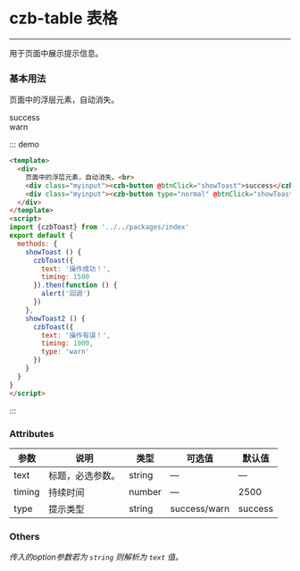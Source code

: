 <script>
import {czbToast} from '../../packages/index'
export default {
  methods: {
    showToast () {
      czbToast({
        text: '操作成功！',
        timing: 1500
      }).then(function () {
        alert('回调')
      })
    },
    showToast2 () {
      czbToast({
        text: '操作有误！',
        timing: 1000,
        type: 'warn'
      })
    }
  }
}
</script>
# czb-table 表格
----
用于页面中展示提示信息。

### 基本用法
页面中的浮层元素，自动消失。<br>
<czb-table></czb-table>
<div class="myinput"><czb-button @btnClick="showToast">success</czb-button></div>
<div class="myinput"><czb-button type="normal" @btnClick="showToast2">warn</czb-button></div>

::: demo
```html
<template>
  <div>
    页面中的浮层元素，自动消失。<br>
    <div class="myinput"><czb-button @btnClick="showToast">success</czb-button></div>
    <div class="myinput"><czb-button type="normal" @btnClick="showToast2">warn</czb-button></div>
  </div>
</template>
<script>
import {czbToast} from '../../packages/index'
export default {
  methods: {
    showToast () {
      czbToast({
        text: '操作成功！',
        timing: 1500
      }).then(function () {
        alert('回调')
      })
    },
    showToast2 () {
      czbToast({
        text: '操作有误！',
        timing: 1000,
        type: 'warn'
      })
    }
  }
}
</script>
```
:::

### Attributes
| 参数      | 说明                                 | 类型      | 可选值       | 默认值   |
|---------- |------------------------------------ |---------- |------------- |-------- |
|text      |	标题，必选参数。                     |	string   |	—           |	—       |
|timing	      | 持续时间                           |	number   |		—           |	2500      |
|type |	提示类型                         |	string    |	success/warn             |	success  |
### Others
_传入的option参数若为 `string` 则解析为 `text` 值。_